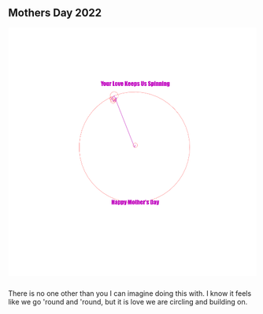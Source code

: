 ## Mothers Day 2022


![epicyclesHeart](https://github.com/lorenze3/MothersDay2022/blob/gh-pages/epicycle.gif?raw=true)


###

There is no one other than you I can imagine doing this with.  I know it feels like we go 'round and 'round, but it is love we are circling and building on. 
